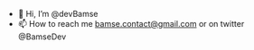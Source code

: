 - 👋 Hi, I’m @devBamse
- 📫 How to reach me bamse.contact@gmail.com or on twitter @BamseDev

<!---
gitBamse/gitBamse is a ✨ special ✨ repository because its `README.md` (this file) appears on your GitHub profile.
You can click the Preview link to take a look at your changes.
--->
